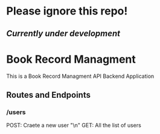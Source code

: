 # Please ignore this repo!
## *Currently under development*

# Book Record Managment  
This is a Book Record Managment API Backend Application  

## Routes and Endpoints


### /users
POST: Craete a new user "\n"
GET: All the list of users

